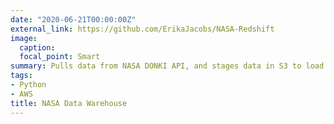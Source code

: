 ```yaml
---
date: "2020-06-21T00:00:00Z"
external_link: https://github.com/ErikaJacobs/NASA-Redshift
image:
  caption: 
  focal_point: Smart
summary: Pulls data from NASA DONKI API, and stages data in S3 to load to Redshift using boto3
tags:
- Python
- AWS
title: NASA Data Warehouse
---
```

